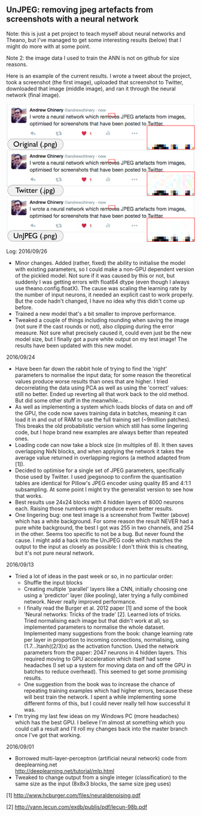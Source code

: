 ## UnJPEG: removing jpeg artefacts from screenshots with a neural network

Note: this is just a pet project to teach myself about neural networks and Theano, but I've managed to get some interesting results (below) that I might do more with at some point.

Note 2: the image data I used to train the ANN is not on github for size reasons.

Here is an example of the current results. I wrote a tweet about the project, took a screenshot (the first image), uploaded that screenshot to Twitter, downloaded that image (middle image), and ran it through the neural network (final image).

![A screenshot of a tweet, then that screenshot compressed by Twitter, then artefacts removed with a neural network](result.png)

Log:
2016/09/26
* Minor changes. Added (rather, fixed) the ability to initialise the model with existing parameters, so I could make a non-GPU dependent version of the pickled model. Not sure if it was caused by this or not, but suddenly I was getting errors with float64 dtype (even though I always use theano.config.floatX). The cause was scaling the learning rate by the number of input neurons, it needed an explicit cast to work properly. But the code hadn't changed, I have no idea why this didn't come up before.
* Trained a new model that's a bit smaller to improve performance.
* Tweaked a couple of things including rounding when saving the image (not sure if the cast rounds or not), also clipping during the error measure. Not sure what precisely caused it, could even just be the new model size, but I finally got a pure white output on my test image! The results have been updated with this new model.

2016/09/24
* Have been far down the rabbit hole of trying to find the 'right' parameters to normalise the input data; for some reason the theoretical values produce worse results than ones that are higher. I tried decorrelating the data using PCA as well as using the 'correct' values: still no better. Ended up reverting all that work back to the old method. But did some other stuff in the meanwhile...
* As well as implementing a system which loads blocks of data on and off the GPU, the code now saves training data in batches, meaning it can load it in and out of RAM to use the full training set (~9million patches). This breaks the old probabilistic version which still has some lingering code, but I hope brand new examples are always better than repeated ones.
* Loading code can now take a block size (in multiples of 8). It then saves overlapping NxN blocks, and when applying the network it takes the average value returned in overlapping regions (a method adapted from [1]).
* Decided to optimise for a single set of JPEG parameters, specifically those used by Twitter. I used jpegsnoop to confirm the quantisation tables are identical for Pillow's JPEG encoder using quality 85 and 4:1:1 subsampling. At some point I might try the generalist version to see how that works.
* Best results use 24x24 blocks with 4 hidden layers of 8000 neurons each. Raising those numbers might produce even better results.
* One lingering bug: one test image is a screenshot from Twitter (above) which has a white background. For some reason the result NEVER had a pure white background, the best I got was 255 in two channels, and 254 in the other. Seems too specific to not be a bug. But never found the cause. I might add a hack into the UnJPEG code which matches the output to the input as closely as possible: I don't think this is cheating, but it's not pure neural network.


2016/09/13
* Tried a lot of ideas in the past week or so, in no particular order:
    * Shuffle the input blocks
    * Creating multiple 'parallel' layers like a CNN, initially choosing one using a 'predictor' layer (like pooling), later trying a fully combined network. Never really improved performance.
    * I finally read the Burger et al. 2012 paper [1] and some of the book 'Neural networks: Tricks of the trade' [2]. Learned lots of tricks. Tried normalising each image but that didn't work at all, so implemented parameters to normalise the whole dataset. Implemented many suggestions from the book: change learning rate per layer in proportion to incoming connections, normalising, using (1.7...)tanh((2/3)x) as the activation function. Used the network parameters from the paper: 2047 neurons in 4 hidden layers. This required moving to GPU acceleration which itself had some headaches (I set up a system for moving data on and off the GPU in batches to reduce overhead). This seemed to get some promising results.
    * One suggestion from the book was to increase the chance of repeating training examples which had higher errors, because these will best train the network. I spent a while implementing some different forms of this, but I could never really tell how successful it was.
* I'm trying my last few ideas on my Windows PC (more headaches) which has the best GPU. I believe I'm almost at something which you could call a result and I'll roll my changes back into the master branch once I've got that working.

2016/09/01	
* Borrowed multi-layer-perceptron (artificial neural network) code from deeplearning.net  
http://deeplearning.net/tutorial/mlp.html  
* Tweaked to change output from a single integer (classification) to the same size as the input (8x8x3 blocks, the same size jpeg uses)

[1] http://www.hcburger.com/files/neuraldenoising.pdf

[2] http://yann.lecun.com/exdb/publis/pdf/lecun-98b.pdf
